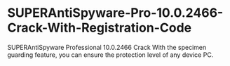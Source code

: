 # SUPERAntiSpyware-Pro-10.0.2466-Crack-With-Registration-Code
SUPERAntiSpyware Professional 10.0.2466 Crack With the specimen guarding feature, you can ensure the protection level of any device PC. 
